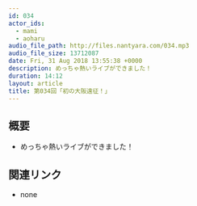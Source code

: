 ```yaml
---
id: 034
actor_ids:
  - mami
  - aoharu
audio_file_path: http://files.nantyara.com/034.mp3
audio_file_size: 13712087
date: Fri, 31 Aug 2018 13:55:38 +0000
description: めっちゃ熱いライブができました！
duration: 14:12
layout: article
title: 第034回「初の大阪遠征！」
---
```

## 概要

* めっちゃ熱いライブができました！

## 関連リンク

* none
